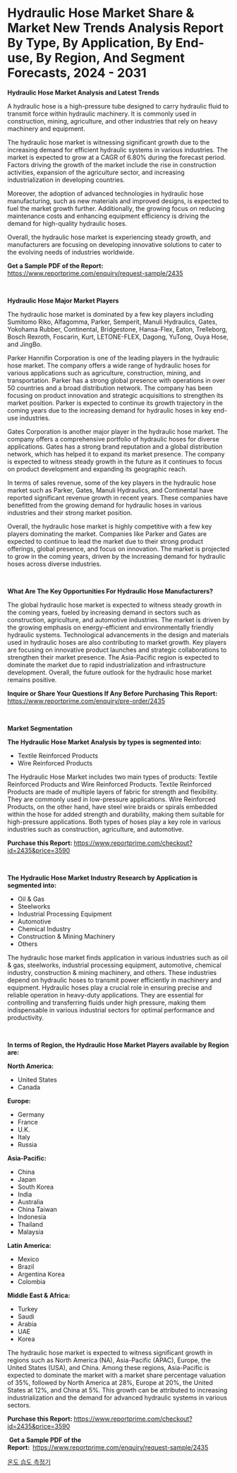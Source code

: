 <p><h1>Hydraulic Hose Market Share & Market New Trends Analysis Report By Type, By Application, By End-use, By Region, And Segment Forecasts, 2024 - 2031</h1></p><p><strong>Hydraulic Hose Market Analysis and Latest Trends</strong></p>
<p><p>A hydraulic hose is a high-pressure tube designed to carry hydraulic fluid to transmit force within hydraulic machinery. It is commonly used in construction, mining, agriculture, and other industries that rely on heavy machinery and equipment.</p><p>The hydraulic hose market is witnessing significant growth due to the increasing demand for efficient hydraulic systems in various industries. The market is expected to grow at a CAGR of 6.80% during the forecast period. Factors driving the growth of the market include the rise in construction activities, expansion of the agriculture sector, and increasing industrialization in developing countries.</p><p>Moreover, the adoption of advanced technologies in hydraulic hose manufacturing, such as new materials and improved designs, is expected to fuel the market growth further. Additionally, the growing focus on reducing maintenance costs and enhancing equipment efficiency is driving the demand for high-quality hydraulic hoses.</p><p>Overall, the hydraulic hose market is experiencing steady growth, and manufacturers are focusing on developing innovative solutions to cater to the evolving needs of industries worldwide.</p></p>
<p><strong>Get a Sample PDF of the Report:&nbsp;</strong> <a href="https://www.reportprime.com/enquiry/request-sample/2435">https://www.reportprime.com/enquiry/request-sample/2435</a></p>
<p>&nbsp;</p>
<p><strong>Hydraulic Hose Major Market Players</strong></p>
<p><p>The hydraulic hose market is dominated by a few key players including Sumitomo Riko, Alfagomma, Parker, Semperit, Manuli Hydraulics, Gates, Yokohama Rubber, Continental, Bridgestone, Hansa-Flex, Eaton, Trelleborg, Bosch Rexroth, Foscarin, Kurt, LETONE-FLEX, Dagong, YuTong, Ouya Hose, and JingBo.</p><p>Parker Hannifin Corporation is one of the leading players in the hydraulic hose market. The company offers a wide range of hydraulic hoses for various applications such as agriculture, construction, mining, and transportation. Parker has a strong global presence with operations in over 50 countries and a broad distribution network. The company has been focusing on product innovation and strategic acquisitions to strengthen its market position. Parker is expected to continue its growth trajectory in the coming years due to the increasing demand for hydraulic hoses in key end-use industries.</p><p>Gates Corporation is another major player in the hydraulic hose market. The company offers a comprehensive portfolio of hydraulic hoses for diverse applications. Gates has a strong brand reputation and a global distribution network, which has helped it to expand its market presence. The company is expected to witness steady growth in the future as it continues to focus on product development and expanding its geographic reach.</p><p>In terms of sales revenue, some of the key players in the hydraulic hose market such as Parker, Gates, Manuli Hydraulics, and Continental have reported significant revenue growth in recent years. These companies have benefitted from the growing demand for hydraulic hoses in various industries and their strong market position.</p><p>Overall, the hydraulic hose market is highly competitive with a few key players dominating the market. Companies like Parker and Gates are expected to continue to lead the market due to their strong product offerings, global presence, and focus on innovation. The market is projected to grow in the coming years, driven by the increasing demand for hydraulic hoses across diverse industries.</p></p>
<p>&nbsp;</p>
<p><strong>What Are The Key Opportunities For Hydraulic Hose Manufacturers?</strong></p>
<p><p>The global hydraulic hose market is expected to witness steady growth in the coming years, fueled by increasing demand in sectors such as construction, agriculture, and automotive industries. The market is driven by the growing emphasis on energy-efficient and environmentally friendly hydraulic systems. Technological advancements in the design and materials used in hydraulic hoses are also contributing to market growth. Key players are focusing on innovative product launches and strategic collaborations to strengthen their market presence. The Asia-Pacific region is expected to dominate the market due to rapid industrialization and infrastructure development. Overall, the future outlook for the hydraulic hose market remains positive.</p></p>
<p><strong>Inquire or Share Your Questions If Any Before Purchasing This Report:</strong> <a href="https://www.reportprime.com/enquiry/pre-order/2435">https://www.reportprime.com/enquiry/pre-order/2435</a></p>
<p>&nbsp;</p>
<p><strong>Market Segmentation</strong></p>
<p><strong>The Hydraulic Hose Market Analysis by types is segmented into:</strong></p>
<p><ul><li>Textile Reinforced Products</li><li>Wire Reinforced Products</li></ul></p>
<p><p>The Hydraulic Hose Market includes two main types of products: Textile Reinforced Products and Wire Reinforced Products. Textile Reinforced Products are made of multiple layers of fabric for strength and flexibility. They are commonly used in low-pressure applications. Wire Reinforced Products, on the other hand, have steel wire braids or spirals embedded within the hose for added strength and durability, making them suitable for high-pressure applications. Both types of hoses play a key role in various industries such as construction, agriculture, and automotive.</p></p>
<p><strong>Purchase this Report:&nbsp;</strong><a href="https://www.reportprime.com/checkout?id=2435&price=3590">https://www.reportprime.com/checkout?id=2435&price=3590</a></p>
<p>&nbsp;</p>
<p><strong>The Hydraulic Hose Market Industry Research by Application is segmented into:</strong></p>
<p><ul><li>Oil & Gas</li><li>Steelworks</li><li>Industrial Processing Equipment</li><li>Automotive</li><li>Chemical Industry</li><li>Construction & Mining Machinery</li><li>Others</li></ul></p>
<p><p>The hydraulic hose market finds application in various industries such as oil & gas, steelworks, industrial processing equipment, automotive, chemical industry, construction & mining machinery, and others. These industries depend on hydraulic hoses to transmit power efficiently in machinery and equipment. Hydraulic hoses play a crucial role in ensuring precise and reliable operation in heavy-duty applications. They are essential for controlling and transferring fluids under high pressure, making them indispensable in various industrial sectors for optimal performance and productivity.</p></p>
<p>&nbsp;</p>
<p><strong>In terms of Region, the Hydraulic Hose Market Players available by Region are:</strong></p>
<p>
    <p> <strong> North America: </strong>
        <ul>
            <li>United States</li>
            <li>Canada</li>
        </ul>
        </p> 
    <p> <strong> Europe: </strong>
        <ul>
            <li>Germany</li>
            <li>France</li>
            <li>U.K.</li>
            <li>Italy</li>
            <li>Russia</li>
        </ul>
        </p> 
    <p> <strong> Asia-Pacific: </strong>
        <ul>
            <li>China</li>
            <li>Japan</li>
            <li>South Korea</li>
            <li>India</li>
            <li>Australia</li>
            <li>China Taiwan</li>
            <li>Indonesia</li>
            <li>Thailand</li>
            <li>Malaysia</li>
        </ul>
        </p> 
    <p> <strong> Latin America: </strong>
        <ul>
            <li>Mexico</li>
            <li>Brazil</li>
            <li>Argentina Korea</li>
            <li>Colombia</li>
        </ul>
        </p> 
    <p> <strong> Middle East & Africa: </strong>
        <ul>
            <li>Turkey</li>
            <li>Saudi</li>
            <li>Arabia</li>
            <li>UAE</li>
            <li>Korea</li>
        </ul>
    </p>
    </p>
<p><p>The hydraulic hose market is expected to witness significant growth in regions such as North America (NA), Asia-Pacific (APAC), Europe, the United States (USA), and China. Among these regions, Asia-Pacific is expected to dominate the market with a market share percentage valuation of 35%, followed by North America at 28%, Europe at 20%, the United States at 12%, and China at 5%. This growth can be attributed to increasing industrialization and the demand for advanced hydraulic systems in various sectors.</p></p>
<p><strong>Purchase this Report: </strong><a href="https://www.reportprime.com/checkout?id=2435&price=3590">https://www.reportprime.com/checkout?id=2435&price=3590</a></p>
<p>&nbsp;<strong>Get a Sample PDF of the Report:&nbsp;&nbsp;</strong><a href="https://www.reportprime.com/enquiry/request-sample/2435">https://www.reportprime.com/enquiry/request-sample/2435</a></p>
<p><strong></strong></p>
<p><p><a href="https://github.com/idcefvhkdut6/Market-Research-Report-List-1/blob/main/258745410635.md">온도 습도 측정기</a></p></p>